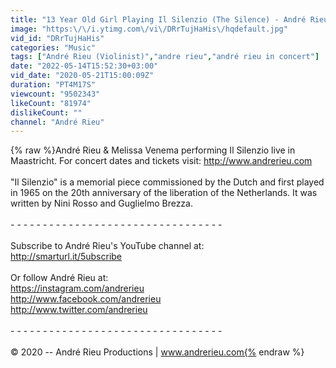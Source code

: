 ```yaml
---
title: "13 Year Old Girl Playing Il Silenzio (The Silence) - André Rieu"
image: "https:\/\/i.ytimg.com\/vi\/DRrTujHaHis\/hqdefault.jpg"
vid_id: "DRrTujHaHis"
categories: "Music"
tags: ["André Rieu (Violinist)","andre rieu","andré rieu in concert"]
date: "2022-05-14T15:52:30+03:00"
vid_date: "2020-05-21T15:00:09Z"
duration: "PT4M17S"
viewcount: "9502343"
likeCount: "81974"
dislikeCount: ""
channel: "André Rieu"
---
```

{% raw %}André Rieu &amp; Melissa Venema performing Il Silenzio live in Maastricht. For concert dates and tickets visit: <a rel="nofollow" target="blank" href="http://www.andrerieu.com">http://www.andrerieu.com</a><br /><br />&quot;Il Silenzio&quot; is a memorial piece commissioned by the Dutch and first played in 1965 on the 20th anniversary of the liberation of the Netherlands. It was written by Nini Rosso and Guglielmo Brezza.<br /><br />- - - - - - - - - - - - - - - - - - - - - - - - - - - - - - - - - <br /><br />Subscribe to André Rieu's YouTube channel at:<br /><a rel="nofollow" target="blank" href="http://smarturl.it/5ubscribe">http://smarturl.it/5ubscribe</a><br /><br />Or follow André Rieu at:<br /><a rel="nofollow" target="blank" href="https://instagram.com/andrerieu">https://instagram.com/andrerieu</a><br /><a rel="nofollow" target="blank" href="http://www.facebook.com/andrerieu">http://www.facebook.com/andrerieu</a><br /><a rel="nofollow" target="blank" href="http://www.twitter.com/andrerieu">http://www.twitter.com/andrerieu</a><br /><br />- - - - - - - - - - - - - - - - - - - - - - - - - - - - - - - - - <br /><br />© 2020 -- André Rieu Productions | www.andrerieu.com{% endraw %}
